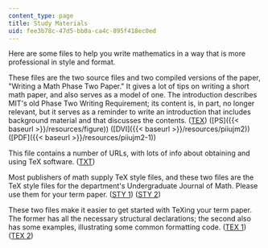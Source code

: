 ```yaml
---
content_type: page
title: Study Materials
uid: fee3b78c-47d5-bb0a-ca4c-895f418ec0ed
---
```


Here are some files to help you write mathematics in a way that is more professional in style and format.

These files are the two source files and two compiled versions of the paper, "Writing a Math Phase Two Paper." It gives a lot of tips on writing a short math paper, and also serves as a model of one. The introduction describes MIT's old Phase Two Writing Requirement; its content is, in part, no longer relevant, but it serves as a reminder to write an introduction that includes background material and that discusses the contents. ([TEX](/courses/mathematics/18-704-seminar-in-algebra-and-number-theory-computational-commutative-algebra-and-algebraic-geometry-fall-2008/study-materials/piiUJM2.tex)) ([PS]({{< baseurl >}}/resources/figure)) ([DVI]({{< baseurl >}}/resources/piiujm2)) ([PDF]({{< baseurl >}}/resources/piiujm2-1))

This file contains a number of URLs, with lots of info about obtaining and using TeX software. ([TXT](/courses/mathematics/18-704-seminar-in-algebra-and-number-theory-computational-commutative-algebra-and-algebraic-geometry-fall-2008/study-materials/resources.txt))

Most publishers of math supply TeX style files, and these two files are the TeX style files for the department's Undergraduate Journal of Math. Please use them for your term paper. ([STY 1](/courses/mathematics/18-704-seminar-in-algebra-and-number-theory-computational-commutative-algebra-and-algebraic-geometry-fall-2008/study-materials/mathp2e.sty)) ([STY 2](/courses/mathematics/18-704-seminar-in-algebra-and-number-theory-computational-commutative-algebra-and-algebraic-geometry-fall-2008/study-materials/thmp2e.sty))

These two files make it easier to get started with TeXing your term paper. The former has all the necessary structural declarations; the second also has some examples, illustrating some common formatting code. ([TEX 1](/courses/mathematics/18-704-seminar-in-algebra-and-number-theory-computational-commutative-algebra-and-algebraic-geometry-fall-2008/study-materials/skeleton.tex)) ([TEX 2](/courses/mathematics/18-704-seminar-in-algebra-and-number-theory-computational-commutative-algebra-and-algebraic-geometry-fall-2008/study-materials/example.tex))